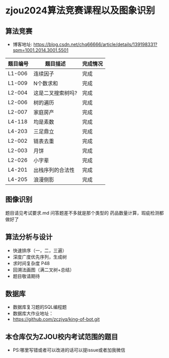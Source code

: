 # zjou2024算法竞赛课程以及图象识别

## 算法竞赛
- 博客地址: https://blog.csdn.net/chq66666/article/details/139198331?spm=1001.2014.3001.5501

| 题目编号 | 题目描述               | 完成情况 |
|----------|------------------------|----------|
| L1-006   | 连续因子               | 完成   | -
| L1-009   | N个数求和              | 完成   | -
| L2-004   | 这是二叉搜索树吗?       | 完成   | -
| L2-006   | 树的遍历               | 完成   | -
| L2-007   | 家庭房产               | 完成   |
| L4-118   | 均是素数               | 完成   |
| L4-203   | 三足鼎立               | 完成   |
| L2-002   | 链表去重               | 完成   |
| L2-003   | 月饼                   | 完成   |
| L2-026   | 小字辈                 | 完成   |
| L4-201   | 出栈序列的合法性        | 完成   |
| L4-205   | 浪漫侧影               | 完成   |

## 图像识别

题目请见考试要求.md
问答题差不多就是那个类型的
药品数量计算，瑕疵检测都做好了

## 算法分析与设计
- 快速排序（一，二，三遍）
- 深度广度优先序列，生成树
- 求时间复杂度 P48
- 回溯法画图（满二叉树+总结）
- 题目敬请期待

## 数据库
- 数据库复习题的SQL编程题
- 数据库大作业地址：
- https://github.com/zczjyq/king-of-bot.git

## 本仓库仅为ZJOU校内考试范围的题目
- PS:哪里写错或者可以改进的话可以提issue或者加我微信
